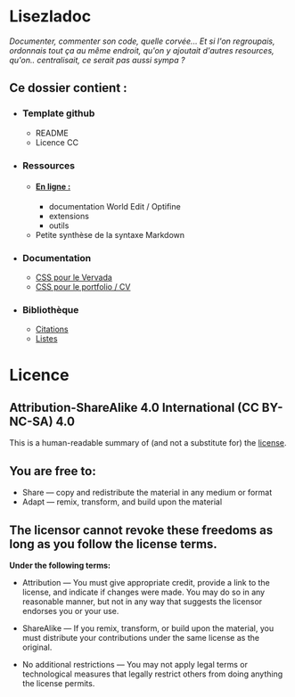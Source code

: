 # Lisezladoc

*Documenter, commenter son code, quelle corvée... Et si l'on regroupais, ordonnais tout ça au même endroit, qu'on y ajoutait d'autres resources, qu'on.. centralisait, ce serait pas aussi sympa ?*

## Ce dossier contient :

- ### Template github
    - README
    - Licence CC  
      
- ### Ressources
    - #### [En ligne :](./ressources/liens.md)
        - documentation World Edit / Optifine
        - extensions
        - outils
    - Petite synthèse de la syntaxe Markdown

- ### Documentation
    - [CSS pour le Vervada](./documentation/vervada.md)
    - [CSS pour le portfolio / CV](./documentation/portfolio.md)

- ### Bibliothèque
    - [Citations](./bibliothèque/Citations.md "Ouvre le fichier citations")
    - [Listes](./bibliothèque/listes.md)

# Licence

## Attribution-ShareAlike 4.0 International (CC BY-NC-SA) 4.0
This is a human-readable summary of (and not a substitute for) the [license](./https://creativecommons.org/licenses/by-sa/4.0/).

## You are free to:
- Share — copy and redistribute the material in any medium or format
- Adapt — remix, transform, and build upon the material

## The licensor cannot revoke these freedoms as long as you follow the license terms.
**Under the following terms:**
- Attribution — You must give appropriate credit, provide a link to the license, and indicate if changes were made. You may do so in any reasonable manner, but not in any way that suggests the licensor endorses you or your use.

- ShareAlike — If you remix, transform, or build upon the material, you must distribute your contributions under the same license as the original.

- No additional restrictions — You may not apply legal terms or technological measures that legally restrict others from doing anything the license permits.


